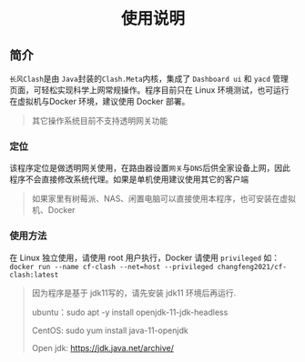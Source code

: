 <h1 align="center" dir="auto">使用说明</h1>

## 简介

`长风Clash`是由 `Java`封装的`Clash.Meta`内核，集成了 `Dashboard ui` 和 `yacd` 管理页面，可轻松实现科学上网常规操作。程序目前只在 Linux 环境测试，也可运行在虚拟机与Docker 环境，建议使用 Docker 部署。

> 其它操作系统目前不支持透明网关功能

### 定位

该程序定位是做透明网关使用，在路由器设置`网关`与`DNS`后供全家设备上网，因此程序不会直接修改系统代理。如果是单机使用建议使用其它的客户端

> 如果家里有树莓派、NAS、闲置电脑可以直接使用本程序，也可安装在虚拟机、Docker

### 使用方法

在 Linux 独立使用，请使用 root 用户执行，Docker 请使用 `privileged` 如：`docker run --name cf-clash --net=host --privileged changfeng2021/cf-clash:latest`

> 因为程序是基于 jdk11写的，请先安装 jdk11 环境后再运行.
> 
> ubuntu：sudo apt -y install openjdk-11-jdk-headless
> 
> CentOS:  sudo yum install java-11-openjdk
> 
> Open jdk: https://jdk.java.net/archive/
